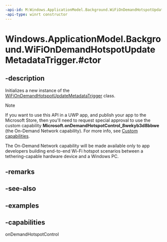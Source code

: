```yaml
---
-api-id: M:Windows.ApplicationModel.Background.WiFiOnDemandHotspotUpdateMetadataTrigger.#ctor
-api-type: winrt constructor
---
```


# Windows.ApplicationModel.Background.WiFiOnDemandHotspotUpdateMetadataTrigger.#ctor

<!--
public WiFiOnDemandHotspotUpdateMetadataTrigger ();
-->

## -description

Initializes a new instance of the [WiFiOnDemandHotspotUpdateMetadataTrigger](wifiondemandhotspotupdatemetadatatrigger.md) class.

> [!NOTE]
> If you want to use this API in a UWP app, and publish your app to the Microsoft Store, then you'll need to request special approval to use the custom capability **Microsoft.onDemandHotspotControl_8wekyb3d8bbwe** (the On-Demand Network capability). For more info, see [Custom capabilities](/windows/uwp/packaging/app-capability-declarations#custom-capabilities).
>
> The On-Demand Network capability will be made available only to app developers building end-to-end Wi-Fi hotspot scenarios between a tethering-capable hardware device and a Windows PC.

## -remarks

## -see-also

## -examples

## -capabilities
onDemandHotspotControl
